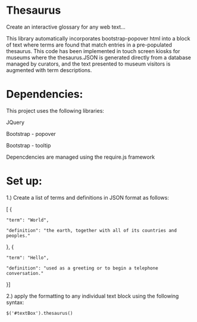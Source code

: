 # Thesaurus
Create an interactive glossary for any web text...

This library automatically incorporates bootstrap-popover html into a block of text where terms are found that match entries in a pre-populated thesaurus. This code has been implemented in touch screen kiosks for museums where the thesaurus.JSON is generated directly from a database managed by curators, and the text presented to museum visitors is augmented with term descriptions.

# Dependencies: 

This project uses the following libraries:

JQuery

Bootstrap - popover

Bootstrap - tooltip

Depencdencies are managed using the require.js framework

# Set up:

1.) Create a list of terms and definitions in JSON format as follows:



[  {
  
    "term": "World",
    
    "definition": "the earth, together with all of its countries and peoples."
    
  },  {
  
    "term": "Hello",
    
    "definition": "used as a greeting or to begin a telephone conversation."
    
  }]

2.) apply the formatting to any individual text block using the following syntax:
```
$('#textBox').thesaurus()
```
